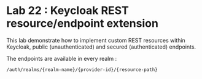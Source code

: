 # Lab 22 : Keycloak REST resource/endpoint extension

This lab demonstrate how to implement custom REST resources within Keycloak, public (unauthenticated) and secured (authenticated) endpoints.

The endpoints are available in every realm :

```
/auth/realms/{realm-name}/{provider-id}/{resource-path}
```
